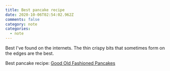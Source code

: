 ```yaml
---
title: Best pancake recipe
date: 2020-10-06T02:54:02.962Z
comments: false
category: note
categories:
  - note
---
```

Best I've found on the internets. The thin crispy bits that sometimes form on the edges are the best.
<!--more-->
Best pancake recipe: [Good Old Fashioned Pancakes](https://www.allrecipes.com/recipe/21014/good-old-fashioned-pancakes/)
